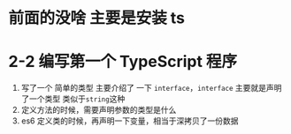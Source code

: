# 前面的没啥 主要是安装 ts

# 2-2 编写第一个 TypeScript 程序

1. 写了一个 简单的类型 主要介绍了 一下 `interface`，`interface` 主要就是声明了一个类型 类似于`string`这种
2. 定义方法的时候，需要声明参数的类型是什么
3. es6 定义类的时候，再声明一下变量，相当于深拷贝了一份数据


